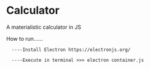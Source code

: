 # Calculator
A materialistic calculator in JS

How to run......
   
      ----Install Electron https://electronjs.org/
   
      ----Execute in terminal >>> electron container.js
